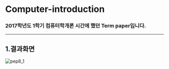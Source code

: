 # Computer-introduction

### 2017학년도 1학기 컴퓨터학개론 시간에 했던 Term paper입니다.
***

## 1.결과화면

![pep8_1](https://user-images.githubusercontent.com/45006693/48771900-0f796200-ed06-11e8-991b-a8b9934e7316.png)

